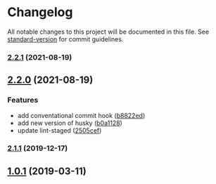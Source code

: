 # Changelog

All notable changes to this project will be documented in this file. See [standard-version](https://github.com/conventional-changelog/standard-version) for commit guidelines.

### [2.2.1](https://github.com/fitfab/fitfab-ui/compare/v2.2.0...v2.2.1) (2021-08-19)

## [2.2.0](https://github.com/fitfab/fitfab-ui/compare/v2.1.1...v2.2.0) (2021-08-19)


### Features

* add conventational commit hook ([b8822ed](https://github.com/fitfab/fitfab-ui/commit/b8822ed6d1e77e2b5a84b6cbb2ddaf026819d6c3))
* add new version of husky ([b0a1128](https://github.com/fitfab/fitfab-ui/commit/b0a112830f3aa5451b16d608225477ee256aac0a))
* update lint-staged ([2505cef](https://github.com/fitfab/fitfab-ui/commit/2505cef232cf84402bca79ce20674700a5d6cf1b))

### [2.1.1](https://github.com/fitfab/fitfab-ui/compare/v2.1.0...v2.1.1) (2019-12-17)



## [1.0.1](https://github.com/fitfab/fitfab-ui/compare/v1.0.0...v1.0.1) (2019-03-11)
